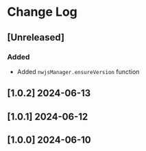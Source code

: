 <!-- markdownlint-disable MD013 MD024 -->

# Change Log

## [Unreleased]

### Added

- Added `nwjsManager.ensureVersion` function

## [1.0.2] 2024-06-13
## [1.0.1] 2024-06-12
## [1.0.0] 2024-06-10

